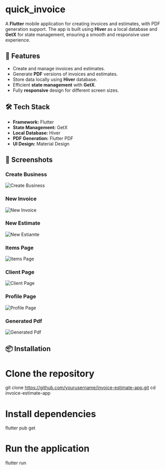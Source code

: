 # quick_invoice


A **Flutter** mobile application for creating invoices and estimates, with PDF generation support. The app is built using **Hiver** as a local database and **GetX** for state management, ensuring a smooth and responsive user experience.

## 🚀 Features
- Create and manage invoices and estimates.
- Generate **PDF** versions of invoices and estimates.
- Store data locally using **Hiver** database.
- Efficient **state management** with **GetX**.
- Fully **responsive** design for different screen sizes.

## 🛠️ Tech Stack
- **Framework:** Flutter
- **State Management:** GetX
- **Local Database:** Hiver
- **PDF Generation:** Flutter PDF
- **UI Design:** Material Design

## 📸 Screenshots
### Create Business 
![Create Business](assets/screenshots/5.jpeg)

### New Invoice 
![New Invoice ](assets/screenshots/3.jpeg)

### New Estimate
![New Estiamte ](assets/screenshots/2.jpeg)

### Items Page
![Items Page ](assets/screenshots/4.jpeg)

### Client Page
![Client Page ](assets/screenshots/7.jpeg)

### Profile Page
![Profile Page ](assets/screenshots/6.jpeg)

### Generated Pdf
![Generated Pdf ](assets/screenshots/1.jpeg)



## 📦 Installation

# Clone the repository
git clone https://github.com/yourusername/invoice-estimate-app.git
cd invoice-estimate-app

# Install dependencies
flutter pub get

# Run the application
flutter run

